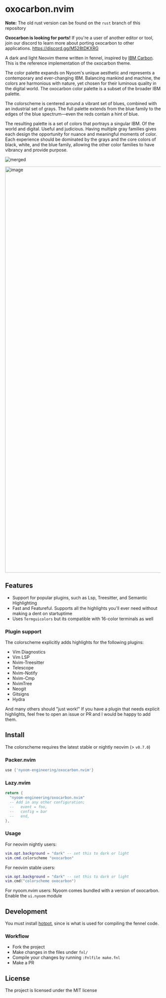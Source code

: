 # oxocarbon.nvim

**Note:** The old rust version can be found on the `rust` branch of this repository

**Oxocarbon is looking for ports!** If you're a user of another editor or tool, join our discord to learn more about porting oxocarbon to other applications. https://discord.gg/M528tDKXRG 

A dark and light Neovim theme written in fennel, inspired by [IBM Carbon](https://carbondesignsystem.com/guidelines/color/overview/#themes). This is the reference implementation of the oxocarbon theme. 

The color palette expands on Nyoom's unique aesthetic and represents a contemporary and ever-changing IBM. Balancing mankind and machine, the colors are harmonious with nature, yet chosen for their luminous quality in the digital world. The oxocarbon color palette is a subset of the broader IBM palette.

The colorscheme is centered around a vibrant set of blues, combined with an industrial set of grays. The full palette extends from the blue family to the edges of the blue spectrum—even the reds contain a hint of blue.

The resulting palette is a set of colors that portrays a singular IBM. Of the world and digital. Useful and judicious. Having multiple gray families gives each design the opportunity for nuance and meaningful moments of color. Each experience should be dominated by the grays and the core colors of black, white, and the blue family, allowing the other color families to have vibrancy and provide purpose.

![merged](https://user-images.githubusercontent.com/71196912/206819503-736cbede-fdf2-4be3-baaa-d640c8498abf.png)

<img width="1311" alt="image" src="https://user-images.githubusercontent.com/71196912/181996667-f1bf7ab0-eba2-4f80-b914-b5f48f51a03e.png">

## Features

- Support for popular plugins, such as Lsp, Treesitter, and Semantic Highlighting
- Fast and Featureful. Supports all the highlights you'll ever need without making a dent on startuptime
- Uses `Termguicolors` but its compatible with 16-color terminals as well

### Plugin support

The colorscheme explicitly adds highlights for the following plugins:

- Vim Diagnostics
- Vim LSP
- Nvim-Treesitter
- Telescope
- Nvim-Notify
- Nvim-Cmp
- NvimTree
- Neogit
- Gitsigns
- Hydra

And many others should "just work!" If you have a plugin that needs explicit highlights, feel free to open an issue or PR and I would be happy to add them.  

## Install

The colorscheme requires the latest stable or nightly neovim (> `v0.7.0`)

### Packer.nvim

```lua
use {'nyoom-engineering/oxocarbon.nvim'}
```
### Lazy.nvim
```lua
return { 
  "nyoom-engineering/oxocarbon.nvim"
  -- Add in any other configuration; 
  --   event = foo, 
  --   config = bar
  --   end,
}, 
```
### Usage

For neovim nightly users:

```lua
vim.opt.background = "dark" -- set this to dark or light
vim.cmd.colorscheme "oxocarbon"
```

For neovim stable users:

```lua
vim.opt.background = "dark" -- set this to dark or light
vim.cmd("colorscheme oxocarbon")
```

For nyoom.nvim users:
Nyoom comes bundled with a version of oxocarbon. Enable the `ui.nyoom` module

## Development

You must install [hotpot](https://github.com/rktjmp/hotpot.nvim), since is what is used for compiling the fennel code.

### Workflow

* Fork the project
* Make changes in the files under `fnl/`
* Compile your changes by running `:Fnlfile make.fnl`
* Make a PR

## License

The project is licensed under the MIT license

<!-- vim: set ft=markdown: -->